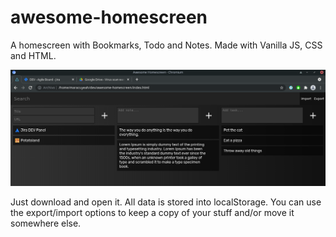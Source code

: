 # awesome-homescreen

A homescreen with Bookmarks, Todo and Notes. Made with Vanilla JS, CSS and HTML.

![Screenshot](screenshot.png)

Just download and open it. All data is stored into localStorage. You can use the export/import options to keep a copy of your stuff and/or move it somewhere else.